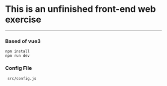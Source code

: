 # This is an unfinished front-end web exercise
---
### Based of vue3
```
npm install
npm run dev
```
### Config File
` src/config.js`